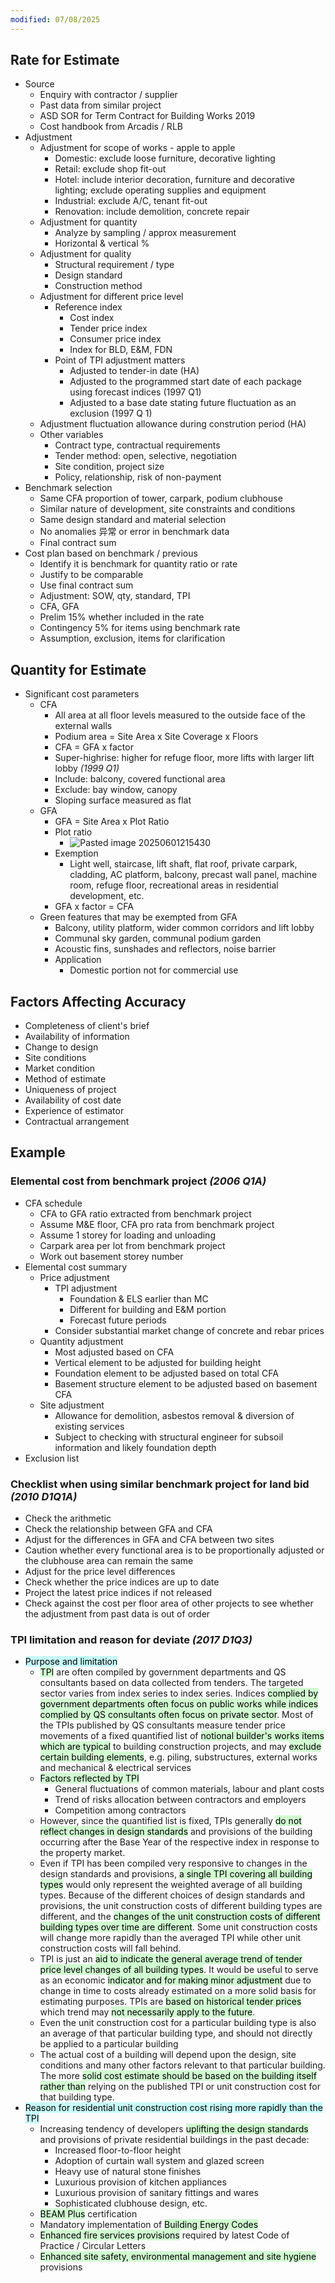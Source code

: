 ```yaml
---
modified: 07/08/2025
---
```

## Rate for Estimate

- Source
    - Enquiry with contractor / supplier
    - Past data from similar project
    - ASD SOR for Term Contract for Building Works 2019
    - Cost handbook from Arcadis / RLB
- Adjustment
	- Adjustment for scope of works - apple to apple
		- Domestic: exclude loose furniture, decorative lighting
		- Retail: exclude shop fit-out
		- Hotel: include interior decoration, furniture and decorative lighting; exclude operating supplies and equipment
		- Industrial: exclude A/C, tenant fit-out
		- Renovation: include demolition, concrete repair
    - Adjustment for quantity
        - Analyze by sampling / approx measurement
        - Horizontal & vertical %
    - Adjustment for quality
	    - Structural requirement / type
	    - Design standard
	    - Construction method
    - Adjustment for different price level
        - Reference index
	        - Cost index
	        - Tender price index
	        - Consumer price index
	        - Index for BLD, E&M, FDN
	    - Point of TPI adjustment matters
		    - Adjusted to tender-in date (HA)
		    - Adjusted to the programmed start date of each package using forecast indices (1997 Q1)
		    - Adjusted to a base date stating future fluctuation as an exclusion (1997 Q 1)
	- Adjustment fluctuation allowance during constrution period (HA)
	- Other variables
		- Contract type, contractual requirements
		- Tender method: open, selective, negotiation
		- Site condition, project size
		- Policy, relationship, risk of non-payment 
- Benchmark selection
	- Same CFA proportion of tower, carpark, podium clubhouse
	- Similar nature of development, site constraints and conditions
	- Same design standard and material selection
	- No anomalies 异常 or error in benchmark data
	- Final contract sum
- Cost plan based on benchmark / previous
	- Identify it is benchmark for quantity ratio or rate
	- Justify to be comparable
	- Use final contract sum
	- Adjustment: SOW, qty, standard, TPI
	- CFA, GFA
	- Prelim 15% whether included in the rate
	- Contingency 5% for items using benchmark rate
	- Assumption, exclusion, items for clarification

## Quantity for Estimate

- Significant cost parameters
    - CFA
        - All area at all floor levels measured to the outside face of the external walls
        - Podium area = Site Area x Site Coverage x Floors
        - CFA = GFA x factor
        - Super-highrise: higher for refuge floor, more lifts with larger lift lobby *(1999 Q1)*
        - Include: balcony, covered functional area
        - Exclude: bay window, canopy
        - Sloping surface measured as flat
    - GFA
        - GFA = Site Area x Plot Ratio
        - Plot ratio 
	        - ![Pasted image 20250601215430](https://raw.githubusercontent.com/zoe-gif/images/master/Pasted%20image%2020250601215430.png)
        - Exemption
            - Light well, staircase, lift shaft, flat roof, private carpark, cladding, AC platform, balcony, precast wall panel, machine room, refuge floor, recreational areas in residential development, etc.
        - GFA x factor = CFA
    - Green features that may be exempted from GFA
	    - Balcony, utility platform, wider common corridors and lift lobby
	    - Communal sky garden, communal podium garden
	    - Acoustic fins, sunshades and reflectors, noise barrier
	    - Application
		    - Domestic portion not for commercial use

## Factors Affecting Accuracy

- Completeness of client's brief
- Availability of information
- Change to design
- Site conditions
- Market condition
- Method of estimate
- Uniqueness of project
- Availability of cost date
- Experience of estimator
- Contractual arrangement

## Example

### Elemental cost from benchmark project *(2006 Q1A)*

- CFA schedule
	- CFA to GFA ratio extracted from benchmark project
	- Assume M&E floor, CFA pro rata from benchmark project
	- Assume 1 storey for loading and unloading 
	- Carpark area per lot from benchmark project
	- Work out basement storey number
- Elemental cost summary
	- Price adjustment
		- TPI adjustment
			- Foundation & ELS earlier than MC
			- Different for building and E&M portion
			- Forecast future periods
		- Consider substantial market change of concrete and rebar prices
	- Quantity adjustment
		- Most adjusted based on CFA
		- Vertical element to be adjusted for building height
		- Foundation element to be adjusted based on total CFA
		- Basement structure element to be adjusted based on basement CFA
	- Site adjustment
		- Allowance for demolition, asbestos removal & diversion of existing services
		- Subject to checking with structural engineer for subsoil information and likely foundation depth
- Exclusion list

### Checklist when using similar benchmark project for land bid *(2010 D1Q1A)*

- Check the arithmetic
- Check the relationship between GFA and CFA
- Adjust for the differences in GFA and CFA between two sites
- Caution whether every functional area is to be proportionally adjusted or the clubhouse area can remain the same
- Adjust for the price level differences
- Check whether the price indices are up to date
- Project the latest price indices if not released
- Check against the cost per floor area of other projects to see whether the adjustment from past data is out of order

### TPI limitation and reason for deviate *(2017 D1Q3)*


- <mark style="background: #ABF7F7A6;">Purpose and limitation</mark>
	- <mark style="background: #BBFABBA6;">TPI</mark> are often compiled by government departments and QS consultants based on data collected from tenders. The targeted sector varies from index series to index series. Indices <mark style="background: #BBFABBA6;">complied by government departments often focus on public works while indices complied by QS consultants often focus on private sector</mark>. Most of the TPIs published by QS consultants measure tender price movements of a fixed quantified list of <mark style="background: #BBFABBA6;">notional builder's works items which are typical</mark> to building construction projects, and may <mark style="background: #BBFABBA6;">exclude certain building elements</mark>, e.g. piling, substructures, external works and mechanical & electrical services
	- <mark style="background: #BBFABBA6;">Factors reflected by TPI</mark>
		- General fluctuations of common materials, labour and plant costs
		- Trend of risks allocation between contractors and employers
		- Competition among contractors
	- However, since the quantified list is fixed, TPIs generally <mark style="background: #BBFABBA6;">do not reflect changes in design standards</mark> and provisions of the building occurring after the Base Year of the respective index in response to the property market.
	- Even if TPI has been compiled very responsive to changes in the design standards and provisions, <mark style="background: #BBFABBA6;">a single TPI covering all building types</mark> would only represent the weighted average of all building types. Because of the different choices of design standards and provisions, the unit construction costs of different building types are different, and the <mark style="background: #BBFABBA6;">changes of the unit construction costs of different building types over time are different</mark>. Some unit construction costs will change more rapidly than the averaged TPI while other unit construction costs will fall behind.
	- TPI is just an <mark style="background: #BBFABBA6;">aid to indicate the general average trend of tender price level changes of all building types</mark>. It would be useful to serve as an economic <mark style="background: #BBFABBA6;">indicator and for making minor adjustment</mark> due to change in time to costs already estimated on a more solid basis for estimating purposes. TPIs are <mark style="background: #BBFABBA6;">based on historical tender prices</mark> which trend may <mark style="background: #BBFABBA6;">not necessarily apply to the future</mark>.
	- Even the unit construction cost for a particular building type is also an average of that particular building type, and should not directly be applied to a particular building
	- The actual cost of a building will depend upon the design, site conditions and many other factors relevant to that particular building. The more <mark style="background: #BBFABBA6;">solid cost estimate should be based on the building itself rather than</mark> relying on the published TPI or unit construction cost for that building type.
- <mark style="background: #ABF7F7A6;">Reason for residential unit construction cost rising more rapidly than the TPI </mark>
	- Increasing tendency of developers <mark style="background: #BBFABBA6;">uplifting the design standards</mark> and provisions of private residential buildings in the past decade:
		- Increased floor-to-floor height
		- Adoption of curtain wall system and glazed screen
		- Heavy use of natural stone finishes
		- Luxurious provision of kitchen appliances
		- Luxurious provision of sanitary fittings and wares
		- Sophisticated clubhouse design, etc.
	- <mark style="background: #BBFABBA6;">BEAM Plus</mark> certification
	- Mandatory implementation of <mark style="background: #BBFABBA6;">Building Energy Codes</mark>
	- <mark style="background: #BBFABBA6;">Enhanced fire services provisions</mark> required by latest Code of Practice / Circular Letters
	- <mark style="background: #BBFABBA6;">Enhanced site safety, environmental management and site hygiene</mark> provisions